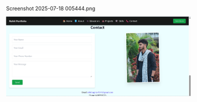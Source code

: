 Screenshot 2025-07-18 005444.png


![image alt](https://github.com/rraghu30/Rohit-Portfolio/blob/77d1ff5b126eff5c33ab00bfb4034deca7ac3494/Screenshot%202025-07-18%20005406.png)
